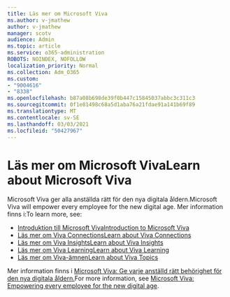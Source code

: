 ```yaml
---
title: Läs mer om Microsoft Viva
ms.author: v-jmathew
author: v-jmathew
manager: scotv
audience: Admin
ms.topic: article
ms.service: o365-administration
ROBOTS: NOINDEX, NOFOLLOW
localization_priority: Normal
ms.collection: Adm_O365
ms.custom:
- "9004616"
- "8338"
ms.openlocfilehash: b87a08b698de39f0b447c15845037abbc3c311c3
ms.sourcegitcommit: 0f1e81498c68a5d1aba76a21fdae91a141b69f89
ms.translationtype: MT
ms.contentlocale: sv-SE
ms.lasthandoff: 03/03/2021
ms.locfileid: "50427967"
---
```

# <a name="learn-about-microsoft-viva"></a><span data-ttu-id="84f3b-102">Läs mer om Microsoft Viva</span><span class="sxs-lookup"><span data-stu-id="84f3b-102">Learn about Microsoft Viva</span></span>

<span data-ttu-id="84f3b-103">Microsoft Viva ger alla anställda rätt för den nya digitala åldern.</span><span class="sxs-lookup"><span data-stu-id="84f3b-103">Microsoft Viva will empower every employee for the new digital age.</span></span> <span data-ttu-id="84f3b-104">Mer information finns i:</span><span class="sxs-lookup"><span data-stu-id="84f3b-104">To learn more, see:</span></span>

- [<span data-ttu-id="84f3b-105">Introduktion till Microsoft Viva</span><span class="sxs-lookup"><span data-stu-id="84f3b-105">Introduction to Microsoft Viva</span></span>](https://www.microsoft.com/microsoft-viva/overview)
- [<span data-ttu-id="84f3b-106">Läs mer om Viva Connections</span><span class="sxs-lookup"><span data-stu-id="84f3b-106">Learn about Viva Connections</span></span>](https://aka.ms/VivaConnectionsBlog/)
- [<span data-ttu-id="84f3b-107">Läs mer om Viva Insights</span><span class="sxs-lookup"><span data-stu-id="84f3b-107">Learn about Viva Insights</span></span>](https://aka.ms/VivaInsightsBlog)
- [<span data-ttu-id="84f3b-108">Läs mer om Viva Learning</span><span class="sxs-lookup"><span data-stu-id="84f3b-108">Learn about Viva Learning</span></span>](https://aka.ms/VivaLearningBlog)
- [<span data-ttu-id="84f3b-109">Läs mer om Viva-ämnen</span><span class="sxs-lookup"><span data-stu-id="84f3b-109">Learn about Viva Topics</span></span>](https://aka.ms/viva/topics/blog)

<span data-ttu-id="84f3b-110">Mer information finns i [Microsoft Viva: Ge varje anställd rätt behörighet för den nya digitala åldern.](https://www.microsoft.com/microsoft-365/blog/2021/02/04/microsoft-viva-empowering-every-employee-for-the-new-digital-age/)</span><span class="sxs-lookup"><span data-stu-id="84f3b-110">For more information, see [Microsoft Viva: Empowering every employee for the new digital age](https://www.microsoft.com/microsoft-365/blog/2021/02/04/microsoft-viva-empowering-every-employee-for-the-new-digital-age/).</span></span>
